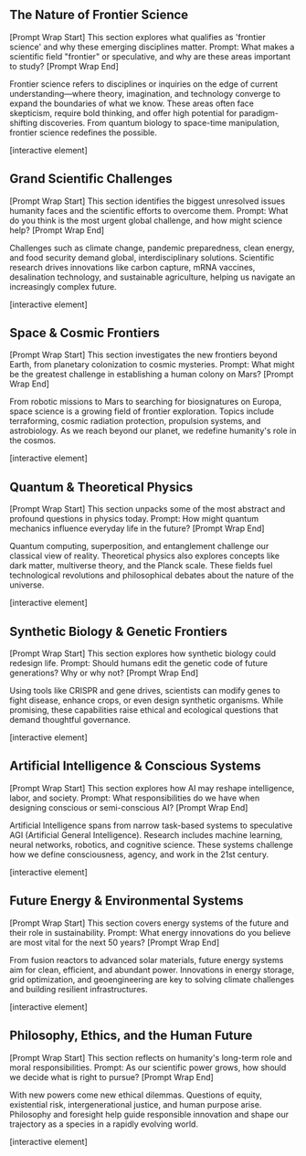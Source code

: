 ## The Nature of Frontier Science

\[Prompt Wrap Start]
This section explores what qualifies as 'frontier science' and why these emerging disciplines matter. Prompt: What makes a scientific field "frontier" or speculative, and why are these areas important to study?
\[Prompt Wrap End]

Frontier science refers to disciplines or inquiries on the edge of current understanding—where theory, imagination, and technology converge to expand the boundaries of what we know. These areas often face skepticism, require bold thinking, and offer high potential for paradigm-shifting discoveries. From quantum biology to space-time manipulation, frontier science redefines the possible.

\[interactive element]

## Grand Scientific Challenges

\[Prompt Wrap Start]
This section identifies the biggest unresolved issues humanity faces and the scientific efforts to overcome them. Prompt: What do you think is the most urgent global challenge, and how might science help?
\[Prompt Wrap End]

Challenges such as climate change, pandemic preparedness, clean energy, and food security demand global, interdisciplinary solutions. Scientific research drives innovations like carbon capture, mRNA vaccines, desalination technology, and sustainable agriculture, helping us navigate an increasingly complex future.

\[interactive element]

## Space & Cosmic Frontiers

\[Prompt Wrap Start]
This section investigates the new frontiers beyond Earth, from planetary colonization to cosmic mysteries. Prompt: What might be the greatest challenge in establishing a human colony on Mars?
\[Prompt Wrap End]

From robotic missions to Mars to searching for biosignatures on Europa, space science is a growing field of frontier exploration. Topics include terraforming, cosmic radiation protection, propulsion systems, and astrobiology. As we reach beyond our planet, we redefine humanity's role in the cosmos.

\[interactive element]

## Quantum & Theoretical Physics

\[Prompt Wrap Start]
This section unpacks some of the most abstract and profound questions in physics today. Prompt: How might quantum mechanics influence everyday life in the future?
\[Prompt Wrap End]

Quantum computing, superposition, and entanglement challenge our classical view of reality. Theoretical physics also explores concepts like dark matter, multiverse theory, and the Planck scale. These fields fuel technological revolutions and philosophical debates about the nature of the universe.

\[interactive element]

## Synthetic Biology & Genetic Frontiers

\[Prompt Wrap Start]
This section explores how synthetic biology could redesign life. Prompt: Should humans edit the genetic code of future generations? Why or why not?
\[Prompt Wrap End]

Using tools like CRISPR and gene drives, scientists can modify genes to fight disease, enhance crops, or even design synthetic organisms. While promising, these capabilities raise ethical and ecological questions that demand thoughtful governance.

\[interactive element]

## Artificial Intelligence & Conscious Systems

\[Prompt Wrap Start]
This section explores how AI may reshape intelligence, labor, and society. Prompt: What responsibilities do we have when designing conscious or semi-conscious AI?
\[Prompt Wrap End]

Artificial Intelligence spans from narrow task-based systems to speculative AGI (Artificial General Intelligence). Research includes machine learning, neural networks, robotics, and cognitive science. These systems challenge how we define consciousness, agency, and work in the 21st century.

\[interactive element]

## Future Energy & Environmental Systems

\[Prompt Wrap Start]
This section covers energy systems of the future and their role in sustainability. Prompt: What energy innovations do you believe are most vital for the next 50 years?
\[Prompt Wrap End]

From fusion reactors to advanced solar materials, future energy systems aim for clean, efficient, and abundant power. Innovations in energy storage, grid optimization, and geoengineering are key to solving climate challenges and building resilient infrastructures.

\[interactive element]

## Philosophy, Ethics, and the Human Future

\[Prompt Wrap Start]
This section reflects on humanity's long-term role and moral responsibilities. Prompt: As our scientific power grows, how should we decide what is right to pursue?
\[Prompt Wrap End]

With new powers come new ethical dilemmas. Questions of equity, existential risk, intergenerational justice, and human purpose arise. Philosophy and foresight help guide responsible innovation and shape our trajectory as a species in a rapidly evolving world.

\[interactive element]

